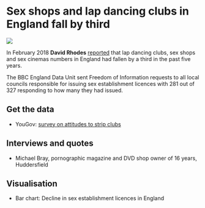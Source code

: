 # Sex shops and lap dancing clubs in England fall by third

![](https://ichef.bbci.co.uk/news/624/cpsprodpb/7818/production/_100044703_chart-sex_licence_130218-2zpwz-nc.png)

In February 2018 **David Rhodes** [reported](http://www.bbc.co.uk/news/uk-england-43043842) that lap dancing clubs, sex shops and sex cinemas numbers in England had fallen by a third in the past five years.

The BBC England Data Unit sent Freedom of Information requests to all local councils responsible for issuing sex establishment licences with 281 out of 327 responding to how many they had issued.

## Get the data

* YouGov: [survey on attitudes to strip clubs](https://yougov.co.uk/news/2015/06/30/strip-club-stag-do/)

## Interviews and quotes

* Michael Bray, pornographic magazine and DVD shop owner of 16 years, Huddersfield

## Visualisation

* Bar chart: Decline in sex establishment licences in England
